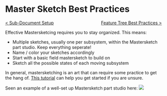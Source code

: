 <style>
.right{
    float:right;
}

.left{
    float:left;
}
</style>

# Master Sketch Best Practices

<span class="left">[< Sub-Document Setup](../pages/sub-document-setup.md)</span> <span class="right">[Feature Tree Best Practices >](../pages/feature-tree-setup.md)</span>
<br>

Effective Mastersketcing requires you to stay organized. This means:

- Multiple sketches, usually one per subsystem, within the Mastersketch part studio. Keep everything seperate!
- Name / color your sketches accordingly
- Start with a basic field mastersketch to build on
- Sketch all the possible states of each moving subsystem 

In general, mastersketching is an art that can require some practice to get the hang of. [This tutorial](https://www.youtube.com/watch?v=Bd_XzBw5V_U) can help you get started if you are unsure.

Seen an example of a well-set up Mastersketch part studio here:
![](/img/design-standards/mastersketch.png)